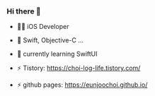 ### Hi there 👋

- 👩🏻 iOS Developer
- 🌱 Swift, Objective-C ...
- 🌿 currently learning SwiftUI

- ⚡ Tistory: https://choi-log-life.tistory.com/
- ⚡ github pages: https://eunjoochoi.github.io/

<!--
**eunjooChoi/eunjooChoi** is a ✨ _special_ ✨ repository because its `README.md` (this file) appears on your GitHub profile.

Here are some ideas to get you started:

- 🔭 I’m currently working on ...
- 🌱 I’m currently learning ...
- 👯 I’m looking to collaborate on ...
- 🤔 I’m looking for help with ...
- 💬 Ask me about ...
- 📫 How to reach me: ...
- 😄 Pronouns: ...
- ⚡ Fun fact: ...
-->
